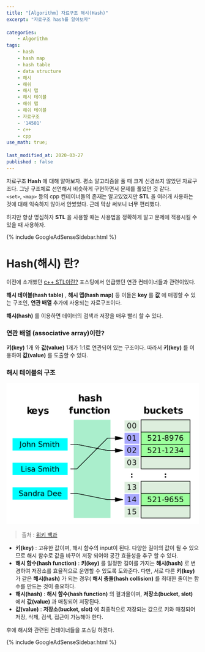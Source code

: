 ```yaml
---
title: "[Algorithm] 자료구조 해시(Hash)"
excerpt: "자료구조 hash를 알아보자"

categories:
    - Algorithm
tags:
    - hash
    - hash map
    - hash table
    - data structure
    - 해시
    - 해쉬
    - 해시 맵
    - 해시 테이블
    - 해쉬 맵
    - 해쉬 테이블
    - 자료구조
    - '14501'
    - c++
    - cpp  
use_math: true;

last_modified_at: 2020-03-27
published : false
--- 
```


자료구조 **Hash** 에 대해 알아보자. 평소 알고리즘을 풀 때 크게 신경쓰지 않았던 자료구조다. 그냥 구조체로 선언해서 비슷하게 구현하면서 문제를 풀었던 것 같다.  
`<set>`, `<map>` 등의 cpp 컨테이너들의 존재는 알고있었지만 **STL** 을 여러개 사용하는 것에 대해 익숙하지 않아서 안썼었다. 근데 막상 써보니 너무 편리했다.   

하지만 항상 명심하자 **STL** 을 사용할 때는 사용법을 정확하게 알고 문제에 적용시킬 수 있을 때 사용하자. 

{% include GoogleAdSenseSidebar.html %}

# Hash(해시) 란?  

이전에 소개했던 [c++ STL이란?](https://wonillism.github.io/c++_stl/cppSTL/) 포스팅에서 언급했던 연관 컨테이너들과 관련이있다.  

**해시 테이블(hash table)** , **해시 맵(hash map)** 등 이들은 **key** 를 **값** 에 매핑할 수 있는 구조인, **연관 배열** 추가에 사용되는 자료구조이다.  

**해시(hash)** 를 이용하면 데이터의 검색과 저장을 매우 빨리 할 수 있다.

### 연관 배열 (associative array)이란?

**키(key)** 1개 와 **값(value)** 1개가 1:1로 연관되어 있는 구조이다. 따라서 **키(key)** 를 이용하여 **값(value)** 를 도출할 수 있다.  

### 해시 테이블의 구조  
[![](/assets/cppSTL/hashtable.png)](/assets/cppSTL/hashtable.png)
> 출처 : [위키 백과](https://en.wikipedia.org/wiki/Hash_table)  

+ **키(key)** : 고유한 값이며, 해시 함수의 input이 된다. 다양한 길이의 값이 될 수 있으므로 해시 함수로 값을 바꾸어 저장 되어야 공간 효율성을 추구 할 수 있다.  
+ **해시 함수(hash function)** : **키(key)** 를 일정한 길이를 가지는 **해시(hash)** 로 변경하여 저장소를 효율적으로 운영할 수 있도록 도와준다. 다만, 서로 다른 **키(key)** 가 같은 **해시(hash)** 가 되는 경우( **해시 충돌(hash collision)**  를 최대한 줄이는 함수를 만드는 것이 중요하다.  
+ **해시(hash)** : **해시 함수(hash function)** 의 결과물이며, **저장소(bucket, slot)** 에서 **값(value)** 과 매칭되어 저장된다.  
+ **값(value)** : **저장소(bucket, slot)** 에 최종적으로 저장되는 값으로 키와 매칭되어 저장, 삭제, 검색, 접근이 가능해야 한다.

후에 해시와 관련된 컨테이너들을 포스팅 하겠다.

{% include GoogleAdSenseSidebar.html %}